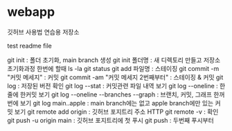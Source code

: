 # webapp
깃허브 사용법 연습용 저장소

test readme file


git init : 폴더 초기화, main branch 생성
git init 폴더명 : 새 디렉토리 만들고 저장소 초기화과정 한번에 할때
ls -la
git status
git add 파일명 : 스테이징
git commit -m "커밋 메세지" : 커밋
git commit -am "커밋 메세지 2번째부터" : 스테이징 & 커밋
git log : 저장된 버전 확인
git log --stat : 커밋관련 파일 내역 보기
git log --oneline : 한줄에 한커밋 보기
git log --oneline --branches --graph : 브랜치, 커밋, 그래프 한꺼번에 보기
git log main..apple : main branch에는 없고 apple branch에만 있는 커밋 보기
git remote add origin : 깃허브 포지트리 주소 HTTP
git remote -v : 확인
git push -u origin main : 깃허브 포지트리에 첫 푸시
git push : 두번째 푸시부터
